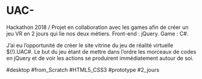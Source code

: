 # UAC-
Hackathon 2018 /  Projet en collaboration avec les games afin de créer un jeu VR en 2 jours qui lie nos deux métiers. 
Front-end :  jQuery. Game : C#.

J’ai eu l’opportunité de créer le site vitrine du jeu de réalité virtuelle $(!).UAC#. Le but du jeu étant de mettre dans l’ordre les morceaux de codes en jQuery et de voir les actions se produirent immédiatement autour de soi.

#desktop  #from_Scratch  #HTML5_CSS3 #prototype  #2_jours

